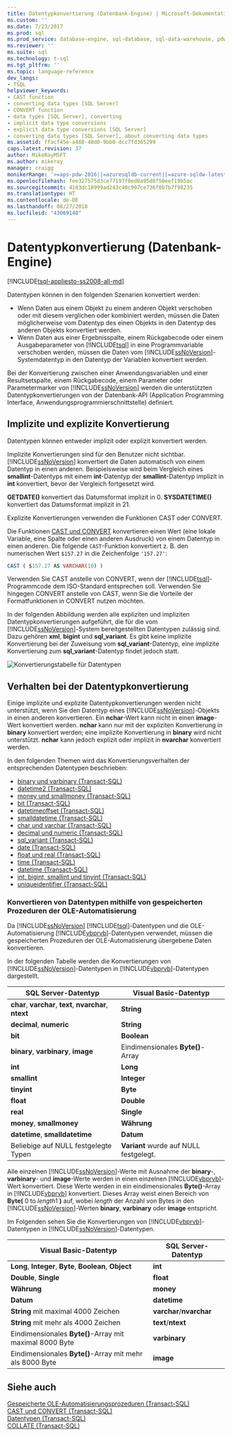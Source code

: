 ```yaml
---
title: Datentypkonvertierung (Datenbank-Engine) | Microsoft-Dokumentation
ms.custom: ''
ms.date: 7/23/2017
ms.prod: sql
ms.prod_service: database-engine, sql-database, sql-data-warehouse, pdw
ms.reviewer: ''
ms.suite: sql
ms.technology: t-sql
ms.tgt_pltfrm: ''
ms.topic: language-reference
dev_langs:
- TSQL
helpviewer_keywords:
- CAST function
- converting data types [SQL Server]
- CONVERT function
- data types [SQL Server], converting
- implicit data type conversions
- explicit data type conversions [SQL Server]
- converting data types [SQL Server], about converting data types
ms.assetid: ffacf45e-a488-48d0-9bb0-dcc7fd365299
caps.latest.revision: 37
author: MikeRayMSFT
ms.author: mikeray
manager: craigg
monikerRange: '>=aps-pdw-2016||=azuresqldb-current||=azure-sqldw-latest||>=sql-server-2016||=sqlallproducts-allversions||>=sql-server-linux-2017||=azuresqldb-mi-current'
ms.openlocfilehash: fee327575d3ce77197f0ed0a95d8f50eef19b5ac
ms.sourcegitcommit: 4183dc18999ad243c40c907ce736f0b7b7f98235
ms.translationtype: HT
ms.contentlocale: de-DE
ms.lasthandoff: 08/27/2018
ms.locfileid: "43069140"
---
```

# <a name="data-type-conversion-database-engine"></a>Datentypkonvertierung (Datenbank-Engine)
[!INCLUDE[tsql-appliesto-ss2008-all-md](../../includes/tsql-appliesto-ss2008-all-md.md)]

Datentypen können in den folgenden Szenarien konvertiert werden:
-   Wenn Daten aus einem Objekt zu einem anderen Objekt verschoben oder mit diesem verglichen oder kombiniert werden, müssen die Daten möglicherweise vom Datentyp des einen Objekts in den Datentyp des anderen Objekts konvertiert werden.  
-   Wenn Daten aus einer Ergebnisspalte, einem Rückgabecode oder einem Ausgabeparameter von [!INCLUDE[tsql](../../includes/tsql-md.md)] in eine Programmvariable verschoben werden, müssen die Daten vom [!INCLUDE[ssNoVersion](../../includes/ssnoversion-md.md)]-Systemdatentyp in den Datentyp der Variablen konvertiert werden.  
  
Bei der Konvertierung zwischen einer Anwendungsvariablen und einer Resultsetspalte, einem Rückgabecode, einem Parameter oder Parametermarker von [!INCLUDE[ssNoVersion](../../includes/ssnoversion-md.md)] werden die unterstützten Datentypkonvertierungen von der Datenbank-API (Application Programming Interface, Anwendungsprogrammierschnittstelle) definiert.
  
## <a name="implicit-and-explicit-conversion"></a>Implizite und explizite Konvertierung
Datentypen können entweder implizit oder explizit konvertiert werden.
  
Implizite Konvertierungen sind für den Benutzer nicht sichtbar. [!INCLUDE[ssNoVersion](../../includes/ssnoversion-md.md)] konvertiert die Daten automatisch von einem Datentyp in einen anderen. Beispielsweise wird beim Vergleich eines **smallint**-Datentyps mit einem **int**-Datentyp der **smallint**-Datentyp implizit in **int** konvertiert, bevor der Vergleich fortgesetzt wird.
  
**GETDATE()** konvertiert das Datumsformat implizit in 0. **SYSDATETIME()** konvertiert das Datumsformat implizit in 21.
  
Explizite Konvertierungen verwenden die Funktionen CAST oder CONVERT.
  
Die Funktionen [CAST und CONVERT](../../t-sql/functions/cast-and-convert-transact-sql.md) konvertieren einen Wert (eine lokale Variable, eine Spalte oder einen anderen Ausdruck) von einem Datentyp in einen anderen. Die folgende `CAST`-Funktion konvertiert z. B. den numerischen Wert `$157.27` in die Zeichenfolge `'157.27'`:
  
```sql
CAST ( $157.27 AS VARCHAR(10) )  
```  
  
Verwenden Sie CAST anstelle von CONVERT, wenn der [!INCLUDE[tsql](../../includes/tsql-md.md)]-Programmcode dem ISO-Standard entsprechen soll. Verwenden Sie hingegen CONVERT anstelle von CAST, wenn Sie die Vorteile der Formatfunktionen in CONVERT nutzen möchten.
  
In der folgenden Abbildung werden alle expliziten und impliziten Datentypkonvertierungen aufgeführt, die für die vom [!INCLUDE[ssNoVersion](../../includes/ssnoversion-md.md)]-System bereitgestellten Datentypen zulässig sind. Dazu gehören **xml**, **bigint** und **sql_variant**. Es gibt keine implizite Konvertierung bei der Zuweisung vom **sql_variant**-Datentyp, eine implizite Konvertierung zum **sql_variant**-Datentyp findet jedoch statt.
  
![Konvertierungstabelle für Datentypen](../../t-sql/data-types/media/lrdatahd.png "Data type conversion table")
  
## <a name="data-type-conversion-behaviors"></a>Verhalten bei der Datentypkonvertierung
Einige implizite und explizite Datentypkonvertierungen werden nicht unterstützt, wenn Sie den Datentyp eines [!INCLUDE[ssNoVersion](../../includes/ssnoversion-md.md)]-Objekts in einen anderen konvertieren. Ein **nchar**-Wert kann nicht in einen **image**-Wert konvertiert werden. **nchar** kann nur mit der expliziten Konvertierung in **binary** konvertiert werden; eine implizite Konvertierung in **binary** wird nicht unterstützt. **nchar** kann jedoch explizit oder implizit in **nvarchar** konvertiert werden.
  
In den folgenden Themen wird das Konvertierungsverhalten der entsprechenden Datentypen beschrieben:
  
 - [binary und varbinary &#40;Transact-SQL&#41;](../../t-sql/data-types/binary-and-varbinary-transact-sql.md)  
 - [datetime2 &#40;Transact-SQL&#41;](../../t-sql/data-types/datetime2-transact-sql.md)  
 - [money und smallmoney &#40;Transact-SQL&#41;](../../t-sql/data-types/money-and-smallmoney-transact-sql.md)  
 - [bit &#40;Transact-SQL&#41;](../../t-sql/data-types/bit-transact-sql.md)  
 - [datetimeoffset &#40;Transact-SQL&#41;](../../t-sql/data-types/datetimeoffset-transact-sql.md)  
 - [smalldatetime &#40;Transact-SQL&#41;](../../t-sql/data-types/smalldatetime-transact-sql.md)  
 - [char und varchar &#40;Transact-SQL&#41;](../../t-sql/data-types/char-and-varchar-transact-sql.md)  
 - [decimal und numeric &#40;Transact-SQL&#41;](../../t-sql/data-types/decimal-and-numeric-transact-sql.md)  
 - [sql_variant &#40;Transact-SQL&#41;](../../t-sql/data-types/sql-variant-transact-sql.md)  
 - [date &#40;Transact-SQL&#41;](../../t-sql/data-types/date-transact-sql.md)  
 - [float und real &#40;Transact-SQL&#41;](../../t-sql/data-types/float-and-real-transact-sql.md)  
 - [time &#40;Transact-SQL&#41;](../../t-sql/data-types/time-transact-sql.md)  
 - [datetime &#40;Transact-SQL&#41;](../../t-sql/data-types/datetime-transact-sql.md)  
 - [int, bigint, smallint und tinyint &#40;Transact-SQL&#41;](../../t-sql/data-types/int-bigint-smallint-and-tinyint-transact-sql.md)  
 - [uniqueidentifier &#40;Transact-SQL&#41;](../../t-sql/data-types/uniqueidentifier-transact-sql.md)  
  
###  <a name="converting-data-types-by-using-ole-automation-stored-procedures"></a>Konvertieren von Datentypen mithilfe von gespeicherten Prozeduren der OLE-Automatisierung  
Da [!INCLUDE[ssNoVersion](../../includes/ssnoversion-md.md)] [!INCLUDE[tsql](../../includes/tsql-md.md)]-Datentypen und die OLE-Automatisierung [!INCLUDE[vbprvb](../../includes/vbprvb-md.md)]-Datentypen verwendet, müssen die gespeicherten Prozeduren der OLE-Automatisierung übergebene Daten konvertieren.
  
In der folgenden Tabelle werden die Konvertierungen von [!INCLUDE[ssNoVersion](../../includes/ssnoversion-md.md)]-Datentypen in [!INCLUDE[vbprvb](../../includes/vbprvb-md.md)]-Datentypen dargestellt.
  
|SQL Server-Datentyp|Visual Basic-Datentyp|  
|--------------------------|----------------------------|  
|**char**, **varchar**, **text**, **nvarchar**, **ntext**|**String**|  
|**decimal**, **numeric**|**String**|  
|**bit**|**Boolean**|  
|**binary**, **varbinary**, **image**|Eindimensionales **Byte()**-Array|  
|**int**|**Long**|  
|**smallint**|**Integer**|  
|**tinyint**|**Byte**|  
|**float**|**Double**|  
|**real**|**Single**|  
|**money**, **smallmoney**|**Währung**|  
|**datetime**, **smalldatetime**|**Datum**|  
|Beliebige auf NULL festgelegte Typen|**Variant** wurde auf NULL festgelegt.|  
  
Alle einzelnen [!INCLUDE[ssNoVersion](../../includes/ssnoversion-md.md)]-Werte mit Ausnahme der **binary**-, **varbinary**- und **image**-Werte werden in einen einzelnen [!INCLUDE[vbprvb](../../includes/vbprvb-md.md)]-Wert konvertiert. Diese Werte werden in ein eindimensionales **Byte()**-Array in [!INCLUDE[vbprvb](../../includes/vbprvb-md.md)] konvertiert. Dieses Array weist einen Bereich von **Byte(** 0 to *length*1 **)** auf, wobei *length* der Anzahl von Bytes in den [!INCLUDE[ssNoVersion](../../includes/ssnoversion-md.md)]-Werten **binary**, **varbinary** oder **image** entspricht.
  
Im Folgenden sehen Sie die Konvertierungen von [!INCLUDE[vbprvb](../../includes/vbprvb-md.md)]-Datentypen in [!INCLUDE[ssNoVersion](../../includes/ssnoversion-md.md)]-Datentypen.
  
|Visual Basic-Datentyp|SQL Server-Datentyp|  
|----------------------------|--------------------------|  
|**Long**, **Integer**, **Byte**, **Boolean**, **Object**|**int**|  
|**Double**, **Single**|**float**|  
|**Währung**|**money**|  
|**Datum**|**datetime**|  
|**String** mit maximal 4000 Zeichen|**varchar**/**nvarchar**|  
|**String** mit mehr als 4000 Zeichen|**text**/**ntext**|  
|Eindimensionales **Byte()**-Array mit maximal 8000 Byte|**varbinary**|  
|Eindimensionales **Byte()**-Array mit mehr als 8000 Byte|**image**|  
  
## <a name="see-also"></a>Siehe auch
[Gespeicherte OLE-Automatisierungsprozeduren &#40;Transact-SQL&#41;](../../relational-databases/system-stored-procedures/ole-automation-stored-procedures-transact-sql.md)  
[CAST und CONVERT &#40;Transact-SQL&#41;](../../t-sql/functions/cast-and-convert-transact-sql.md)  
[Datentypen &#40;Transact-SQL&#41;](../../t-sql/data-types/data-types-transact-sql.md)  
[COLLATE &#40;Transact-SQL&#41;](http://msdn.microsoft.com/library/4ba6b7d8-114a-4f4e-bb38-fe5697add4e9)
  
  
